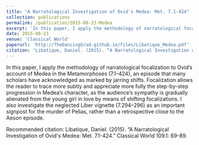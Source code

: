 ```yaml
---
title: "A Narratological Investigation of Ovid's Medea: Met. 7.1-424"
collection: publications
permalink: /publication/2015-08-23-Medea
excerpt: 'In this paper, I apply the methodology of narratological focalization to Ovid’s account of Medea in the Metamorphoses (7.1–424), an episode that many scholars have acknowledged as marked by jarring shifts. Focalization allows the reader to trace more subtly and appreciate more fully the step-by-step progression in Medea’s character, as the audience’s sympathy is gradually alienated from the young girl in love by means of shifting focalizations. I also investigate the neglected Liber vignette (7.294–296) as an important signpost for the murder of Pelias, rather than a retrospective close to the Aeson episode.'
date: 2015-08-23
venue: 'Classical World'
paperurl: 'http://TheDancingGrad.github.io/files/Libatique_Medea.pdf'
citation: 'Libatique, Daniel. (2015). “A Narratological Investigation of Ovid&apos;s Medea: Met. 7.1-424.” Classical World 109.1: 69-89.'
---
```


In this paper, I apply the methodology of narratological focalization to Ovid’s account of Medea in the Metamorphoses (7.1–424), an episode that many scholars have acknowledged as marked by jarring shifts. Focalization allows the reader to trace more subtly and appreciate more fully the step-by-step progression in Medea’s character, as the audience’s sympathy is gradually alienated from the young girl in love by means of shifting focalizations. I also investigate the neglected Liber vignette (7.294–296) as an important signpost for the murder of Pelias, rather than a retrospective close to the Aeson episode.

Recommended citation: Libatique, Daniel. (2015). “A Narratological Investigation of Ovid's Medea: Met. 7.1-424.” Classical World 109.1: 69-89.
